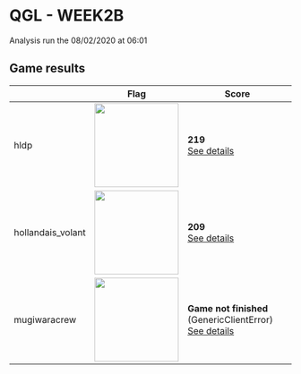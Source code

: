 # QGL - WEEK2B

Analysis run the 08/02/2020 at 06:01

## Game results

||Flag|Score|
|--|--|--|
|hldp|<img src="../../flags/hldp.png" width="150px" />|**219**<br>[See details](./pool-0/hldp.log)|
|hollandais_volant|<img src="../../flags/hollandais_volant.png" width="150px" />|**209**<br>[See details](./pool-2/hollandais_volant.log)|
|mugiwaracrew|<img src="../../flags/mugiwaracrew.png" width="150px" />|**Game not finished** (GenericClientError)<br>[See details](./pool-1/mugiwaracrew.log)|

